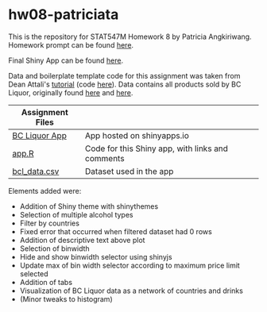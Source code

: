 # hw08-patriciata
This is the repository for STAT547M Homework 8 by Patricia Angkiriwang. Homework prompt can be found [here](http://stat545.com/Classroom/assignments/hw08/hw08.html).

Final Shiny App can be found [here](https://triciaa.shinyapps.io/bcl_app/).

Data and boilerplate template code for this assignment was taken from Dean Attali's [tutorial](https://deanattali.com/blog/building-shiny-apps-tutorial/) (code [here](https://deanattali.com/blog/building-shiny-apps-tutorial/#12-final-shiny-app-code)). Data contains all products sold by BC Liquor, originally found [here](https://www.opendatabc.ca/dataset/bc-liquor-store-product-price-list-current-prices) and [here](http://pub.data.gov.bc.ca/datasets/176284/BC_Liquor_Store_Product_Price_List.csv).

|  Assignment Files    |     |
|-----------|-------------|
|[BC Liquor App](https://triciaa.shinyapps.io/bcl_app/)| App hosted on shinyapps.io |
|[app.R](https://github.com/STAT545-UBC-students/hw08-patriciata/blob/master/bcl_app/app.R)| Code for this Shiny app, with links and comments |
|[bcl_data.csv](https://github.com/STAT545-UBC-students/hw08-patriciata/blob/master/bcl_app/bcl-data.csv)| Dataset used in the app |


Elements added were:
- Addition of Shiny theme with shinythemes
- Selection of multiple alcohol types
- Filter by countries
- Fixed error that occurred when filtered dataset had 0 rows
- Addition of descriptive text above plot
- Selection of binwidth
- Hide and show binwidth selector using shinyjs
- Update max of bin width selector according to maximum price limit selected 
- Addition of tabs
- Visualization of BC Liquor data as a network of countries and drinks
- (Minor tweaks to histogram)


